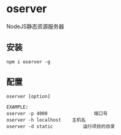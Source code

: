 # oserver
NodeJS静态资源服务器

## 安装

```
npm i oserver -g
```

## 配置
```
oserver [option]

EXAMPLE:
oserver -p 4000 				端口号
oserver -h localhost 	主机名
oserver -d static   		运行项目的目录
```
